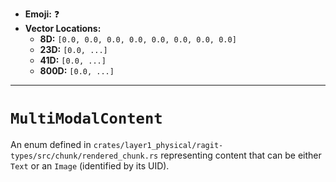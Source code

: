 - **Emoji:** ❓
- **Vector Locations:**
    - **8D:** `[0.0, 0.0, 0.0, 0.0, 0.0, 0.0, 0.0, 0.0]`
    - **23D:** `[0.0, ...]`
    - **41D:** `[0.0, ...]`
    - **800D:** `[0.0, ...]`

---

# `MultiModalContent`

An enum defined in `crates/layer1_physical/ragit-types/src/chunk/rendered_chunk.rs` representing content that can be either `Text` or an `Image` (identified by its UID).